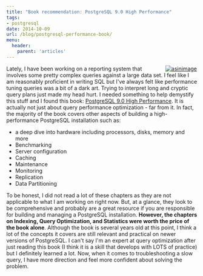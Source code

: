 ```yaml
---
title: "Book recommendation: PostgreSQL 9.0 High Performance"
tags:
- postgresql
date: 2014-10-09
url: /blog/postgresql-performance-book/
menu:
  header:
    parent: 'articles'
---
```


<div style="float: right;margin-left: 1em;">
<a href="http://www.amazon.com/gp/product/184951030X/ref=as_li_tl?ie=UTF8&camp=1789&creative=9325&creativeASIN=184951030X&linkCode=as2&tag=ryanesc-20&linkId=UPCPHBUE4JKOAP4G"><img border="0" src="http://ws-na.amazon-adsystem.com/widgets/q?_encoding=UTF8&ASIN=184951030X&Format=_SL250_&ID=AsinImage&MarketPlace=US&ServiceVersion=20070822&WS=1&tag=ryanesc-20" alt="asinimage" ></a><img src="http://ir-na.amazon-adsystem.com/e/ir?t=ryanesc-20&l=as2&o=1&a=184951030X" width="1" height="1" border="0" alt="PostgreSQL 9.0 High Performance" style="border:none !important; margin:0px !important;" />
</div>

Lately, I have been working on a reporting system that involves some pretty complex queries against a large data set. I feel like I am reasonably proficient in writing SQL but I've always felt like performance tuning queries was a bit of a dark art. Trying to interpret long and cryptic query plans just made my head hurt. I needed something to help demystify this stuff and I found this book: [PostgreSQL 9.0 High Performance](http://www.amazon.com/gp/product/184951030X/ref=as_li_tl?ie=UTF8&camp=1789&creative=9325&creativeASIN=184951030X&linkCode=as2&tag=ryanesc-20&linkId=UPCPHBUE4JKOAP4G). <!--more-->It is actually not just about query performance optimization - far from it. In fact, the majority of the book covers other aspects of building a high-performance PostgreSQL installation such as:

* a deep dive into hardware including processors, disks, memory and more
* Benchmarking
* Server configuration
* Caching
* Maintenance
* Monitoring
* Replication
* Data Partitioning

To be honest, I did not read a lot of these chapters as they are not applicable to what I am working on right now. But, at a glance, they look to be comprehensive and probably are a great resource if you are responsible for building and managing a PostgreSQL installation. **However, the chapters on Indexing, Query Optimization, and Statistics were worth the price of the book alone**. Although the book is several years old at this point, I think a lot of the concepts it covers are still relevant and practical on newer versions of PostgreSQL. I can't say I'm an expert at query optimization after just reading this book (I think it is a skill that develops with LOTS of practice) but I definitely learned a lot. Now, when it comes to troubleshooting a slow query, I have more direction and feel more confident about solving the problem.
